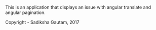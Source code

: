 This is an application that displays an issue with angular translate and angular pagination.

Copyright - Sadiksha Gautam, 2017
